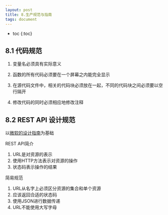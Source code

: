 ```yaml
---
layout: post
title: 8.生产规范与指南
tags: document
---
```


* toc
{:toc}

## 8.1 代码规范

1. 变量名必须具有实际意义

2. 函数的所有代码必须要在一个屏幕之内能完全显示

3. 在源代码文件中，相关的代码块必须放在一起，不同的代码块之间必须要以空行隔开

4. 修改代码的同时必须相应地修改注释

## 8.2 REST API 设计规范

以[微软的设计指南](https://docs.microsoft.com/zh-cn/azure/architecture/best-practices/api-design)为基础

REST API简介
1. URL是对资源的表示
2. 使用HTTP方法表示对资源的操作
3. 状态码表示操作的结果

简易规范
1. URL从名字上必须区分资源的集合和单个资源
2. 应该返回合适的状态码
3. 使用JSON进行数据传递
4. URL不能使用大写字母
